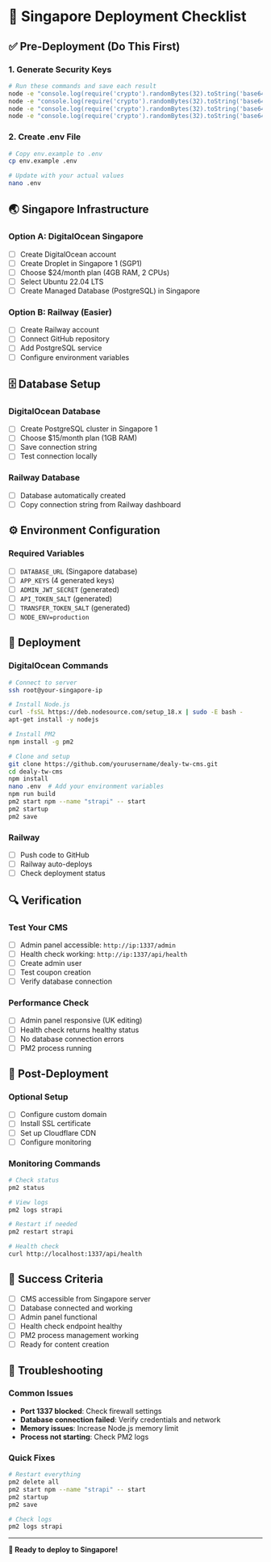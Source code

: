 # 🚀 Singapore Deployment Checklist

## ✅ Pre-Deployment (Do This First)

### 1. Generate Security Keys
```bash
# Run these commands and save each result
node -e "console.log(require('crypto').randomBytes(32).toString('base64'))"
node -e "console.log(require('crypto').randomBytes(32).toString('base64'))"
node -e "console.log(require('crypto').randomBytes(32).toString('base64'))"
node -e "console.log(require('crypto').randomBytes(32).toString('base64'))"
```

### 2. Create .env File
```bash
# Copy env.example to .env
cp env.example .env

# Update with your actual values
nano .env
```

## 🌏 Singapore Infrastructure

### Option A: DigitalOcean Singapore
- [ ] Create DigitalOcean account
- [ ] Create Droplet in Singapore 1 (SGP1)
- [ ] Choose $24/month plan (4GB RAM, 2 CPUs)
- [ ] Select Ubuntu 22.04 LTS
- [ ] Create Managed Database (PostgreSQL) in Singapore

### Option B: Railway (Easier)
- [ ] Create Railway account
- [ ] Connect GitHub repository
- [ ] Add PostgreSQL service
- [ ] Configure environment variables

## 🗄️ Database Setup

### DigitalOcean Database
- [ ] Create PostgreSQL cluster in Singapore 1
- [ ] Choose $15/month plan (1GB RAM)
- [ ] Save connection string
- [ ] Test connection locally

### Railway Database
- [ ] Database automatically created
- [ ] Copy connection string from Railway dashboard

## ⚙️ Environment Configuration

### Required Variables
- [ ] `DATABASE_URL` (Singapore database)
- [ ] `APP_KEYS` (4 generated keys)
- [ ] `ADMIN_JWT_SECRET` (generated)
- [ ] `API_TOKEN_SALT` (generated)
- [ ] `TRANSFER_TOKEN_SALT` (generated)
- [ ] `NODE_ENV=production`

## 🚀 Deployment

### DigitalOcean Commands
```bash
# Connect to server
ssh root@your-singapore-ip

# Install Node.js
curl -fsSL https://deb.nodesource.com/setup_18.x | sudo -E bash -
apt-get install -y nodejs

# Install PM2
npm install -g pm2

# Clone and setup
git clone https://github.com/yourusername/dealy-tw-cms.git
cd dealy-tw-cms
npm install
nano .env  # Add your environment variables
npm run build
pm2 start npm --name "strapi" -- start
pm2 startup
pm2 save
```

### Railway
- [ ] Push code to GitHub
- [ ] Railway auto-deploys
- [ ] Check deployment status

## 🔍 Verification

### Test Your CMS
- [ ] Admin panel accessible: `http://ip:1337/admin`
- [ ] Health check working: `http://ip:1337/api/health`
- [ ] Create admin user
- [ ] Test coupon creation
- [ ] Verify database connection

### Performance Check
- [ ] Admin panel responsive (UK editing)
- [ ] Health check returns healthy status
- [ ] No database connection errors
- [ ] PM2 process running

## 🔧 Post-Deployment

### Optional Setup
- [ ] Configure custom domain
- [ ] Install SSL certificate
- [ ] Set up Cloudflare CDN
- [ ] Configure monitoring

### Monitoring Commands
```bash
# Check status
pm2 status

# View logs
pm2 logs strapi

# Restart if needed
pm2 restart strapi

# Health check
curl http://localhost:1337/api/health
```

## 🎯 Success Criteria

- [ ] CMS accessible from Singapore server
- [ ] Database connected and working
- [ ] Admin panel functional
- [ ] Health check endpoint healthy
- [ ] PM2 process management working
- [ ] Ready for content creation

## 🚨 Troubleshooting

### Common Issues
- **Port 1337 blocked**: Check firewall settings
- **Database connection failed**: Verify credentials and network
- **Memory issues**: Increase Node.js memory limit
- **Process not starting**: Check PM2 logs

### Quick Fixes
```bash
# Restart everything
pm2 delete all
pm2 start npm --name "strapi" -- start
pm2 startup
pm2 save

# Check logs
pm2 logs strapi
```

---

**🎉 Ready to deploy to Singapore!**
